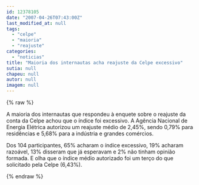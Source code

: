 ```yaml
---
id: 12378105
date: "2007-04-26T07:43:00Z"
last_modified_at: null
tags:
  - "celpe"
  - "maioria"
  - "reajuste"
categories:
  - "noticias"
title: "Maioria dos internautas acha reajuste da Celpe excessivo"
sutia: null
chapeu: null
autor: null
imagem: null
---
```

{% raw %}
<p><P>A maioria dos internautas que respondeu à enquete sobre o reajuste da conta da Celpe achou que o índice foi excessivo. A Agência Nacional de Energia Elétrica autorizou um reajuste médio de 2,45%, sendo 0,79% para residências e 5,68% para&nbsp;a&nbsp;indústria e grandes comércios.</P></p>
<p><P>Dos 104&nbsp;participantes, 65% acharam o índice excessivo, 19% acharam razoável, 13% disseram que já esperavam&nbsp;e 2% não tinham opinião formada. E olha que o índice médio autorizado foi um terço do que solicitado pela Celpe (6,43%).</P> </p>
{% endraw %}
